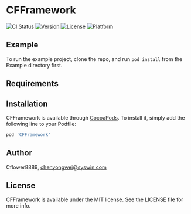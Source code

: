 # CFFramework

[![CI Status](https://img.shields.io/travis/Cflower8889/CFFramework.svg?style=flat)](https://travis-ci.org/Cflower8889/CFFramework)
[![Version](https://img.shields.io/cocoapods/v/CFFramework.svg?style=flat)](https://cocoapods.org/pods/CFFramework)
[![License](https://img.shields.io/cocoapods/l/CFFramework.svg?style=flat)](https://cocoapods.org/pods/CFFramework)
[![Platform](https://img.shields.io/cocoapods/p/CFFramework.svg?style=flat)](https://cocoapods.org/pods/CFFramework)

## Example

To run the example project, clone the repo, and run `pod install` from the Example directory first.

## Requirements

## Installation

CFFramework is available through [CocoaPods](https://cocoapods.org). To install
it, simply add the following line to your Podfile:

```ruby
pod 'CFFramework'
```

## Author

Cflower8889, chenyongwei@syswin.com

## License

CFFramework is available under the MIT license. See the LICENSE file for more info.
